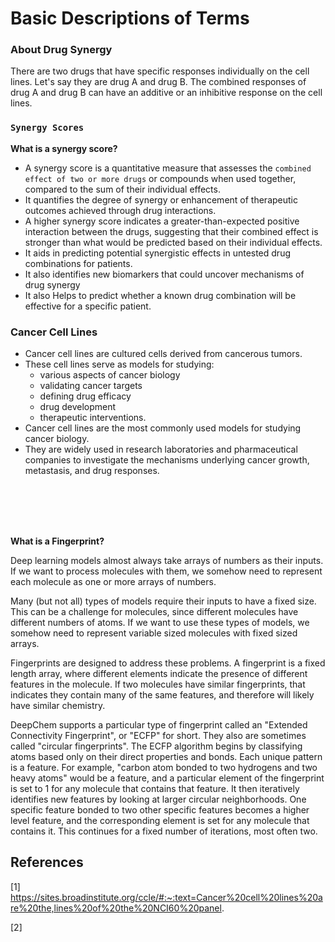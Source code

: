 # Basic Descriptions of Terms


### About Drug Synergy
There are two drugs that have specific responses individually on the cell lines. 
Let's say they are drug A and drug B. 
The combined responses of drug A and drug B can have an additive or an inhibitive response on the cell lines.

### **`Synergy Scores`**
**What is a synergy score?**<br>
- A synergy score is a quantitative measure that assesses the `combined effect of two or more drugs` or compounds when used together, compared to the sum of their individual effects. <br>
- It quantifies the degree of synergy or enhancement of therapeutic outcomes achieved through drug interactions. <br>
- A higher synergy score indicates a greater-than-expected positive interaction between the drugs, suggesting that their combined effect is stronger than what would be predicted based on their individual effects.
- It aids in predicting potential synergistic effects in untested drug combinations for patients.
- It also identifies new biomarkers that could uncover mechanisms of drug synergy 
- It also Helps to predict whether a known drug combination will be effective for a specific patient.



### Cancer Cell Lines

- Cancer cell lines are cultured cells derived from cancerous tumors.
- These cell lines serve as models for studying: 
    - various aspects of cancer biology
    - validating cancer targets
    - defining drug efficacy 
    - drug development
    - therapeutic interventions. 
- Cancer cell lines are the most commonly used models for studying cancer biology. 
- They are widely used in research laboratories and pharmaceutical companies to investigate the mechanisms underlying cancer growth, metastasis, and drug responses.


<br><br><br><br>

 **What is a Fingerprint?**

Deep learning models almost always take arrays of numbers as their inputs. If we want to process molecules with them, we somehow need to represent each molecule as one or more arrays of numbers.

Many (but not all) types of models require their inputs to have a fixed size. This can be a challenge for molecules, since different molecules have different numbers of atoms. If we want to use these types of models, we somehow need to represent variable sized molecules with fixed sized arrays.

Fingerprints are designed to address these problems. A fingerprint is a fixed length array, where different elements indicate the presence of different features in the molecule. If two molecules have similar fingerprints, that indicates they contain many of the same features, and therefore will likely have similar chemistry.

DeepChem supports a particular type of fingerprint called an "Extended Connectivity Fingerprint", or "ECFP" for short. They also are sometimes called "circular fingerprints". The ECFP algorithm begins by classifying atoms based only on their direct properties and bonds. Each unique pattern is a feature. For example, "carbon atom bonded to two hydrogens and two heavy atoms" would be a feature, and a particular element of the fingerprint is set to 1 for any molecule that contains that feature. It then iteratively identifies new features by looking at larger circular neighborhoods. One specific feature bonded to two other specific features becomes a higher level feature, and the corresponding element is set for any molecule that contains it. This continues for a fixed number of iterations, most often two.




## References
[1] https://sites.broadinstitute.org/ccle/#:~:text=Cancer%20cell%20lines%20are%20the,lines%20of%20the%20NCI60%20panel.

[2]